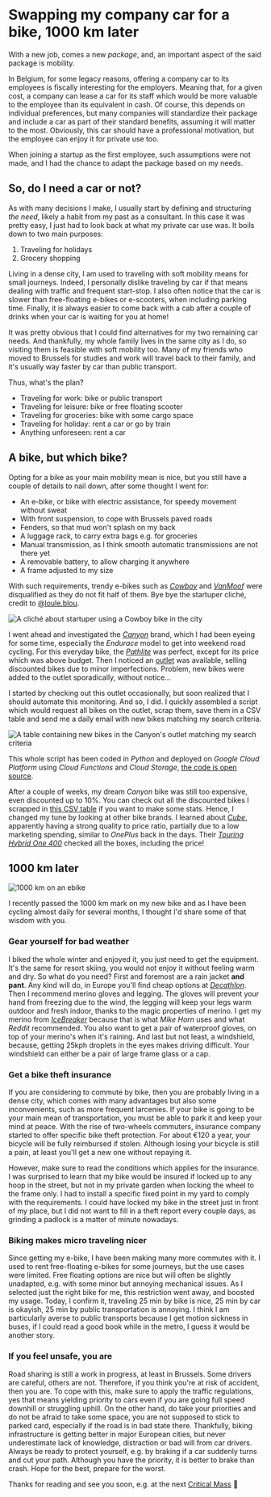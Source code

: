 # Swapping my company car for a bike, 1000 km later

With a new job, comes a new _package_, and, an important aspect of the said package is mobility. 

In Belgium, for some legacy reasons, offering a company car to its employees is fiscally interesting for the employers. Meaning that, for a given cost, a company can lease a car for its staff which would be more valuable to the employee than its equivalent in cash. Of course, this depends on individual preferences, but many companies will standardize their package and include a car as part of their standard benefits, assuming it will matter to the most. Obviously, this car should have a professional motivation, but the employee can enjoy it for private use too.

When joining a startup as the first employee, such assumptions were not made, and I had the chance to adapt the package based on my needs.

## So, do I need a car or not?

As with many decisions I make, I usually start by defining and structuring _the need_, likely a habit from my past as a consultant. In this case it was pretty easy, I just had to look back at what my private car use was. It boils down to two main purposes:
1. Traveling for holidays
2. Grocery shopping

Living in a dense city, I am used to traveling with soft mobility means for small journeys. Indeed, I personally dislike traveling by car if that means dealing with traffic and frequent start-stop. I also often notice that the car is slower than free-floating e-bikes or e-scooters, when including parking time. Finally, it is always easier to come back with a cab after a couple of drinks when your car is waiting for you at home!

It was pretty obvious that I could find alternatives for my two remaining car needs. And thankfully, my whole family lives in the same city as I do, so visiting them is feasible with soft mobility too. Many of my friends who moved to Brussels for studies and work will travel back to their family, and it's usually way faster by car than public transport.

Thus, what's the plan?
- Traveling for work: bike or public transport
- Traveling for leisure: bike or free floating scooter
- Traveling for groceries: bike with some cargo space
- Traveling for holiday: rent a car or go by train
- Anything unforeseen: rent a car

## A bike, but which bike?

Opting for a bike as your main mobility mean is nice, but you still have a couple of details to nail down, after some thought I went for:
- An e-bike, or bike with electric assistance, for speedy movement without sweat
- With front suspension, to cope with Brussels paved roads
- Fenders, so that mud won't splash on my back
- A luggage rack, to carry extra bags e.g. for groceries
- Manual transmission, as I think smooth automatic transmissions are not there yet
- A removable battery, to allow charging it anywhere
- A frame adjusted to my size

With such requirements, trendy e-bikes such as [_Cowboy_](https://us.cowboy.com/) and [_VanMoof_](https://www.vanmoof.com/) were disqualified as they do not fit half of them. Bye bye the startuper cliché, credit to [@loule.blou](https://www.instagram.com/loule.blou/).

![A cliché about startuper using a Cowboy bike in the city](/img/posts/startupeur-cowboy-en.jpg) <!-- {.center} -->

I went ahead and investigated the [_Canyon_](https://www.canyon.com/) brand, which I had been eyeing for some time, especially the _Endurace_ model to get into weekend road cycling. For this everyday bike, the [_Pathlite_](https://www.canyon.com/en-be/electric-bikes/electric-touring-bikes/pathlite-on/) was perfect, except for its price which was above budget. Then I noticed an [outlet](https://www.canyon.com/en-be/outlet-bikes/) was available, selling discounted bikes due to minor imperfections. Problem, new bikes were added to the outlet sporadically, without notice...

I started by checking out this outlet occasionally, but soon realized that I should automate this monitoring. And so, I did. I quickly assembled a script which would request all bikes on the outlet, scrap them, save them in a CSV table and send me a daily email with new bikes matching my search criteria.

![A table containing new bikes in the Canyon's outlet matching my search criteria](/img/posts/canyon-monitor-table.jpg) <!-- {.center} -->

This whole script has been coded in _Python_ and deployed on _Google Cloud Platform_ using _Cloud Functions_ and _Cloud Storage_, [the code is open source](https://github.com/simonpicard/canyon-outlet-monitor).

After a couple of weeks, my dream _Canyon_ bike was still too expensive, even discounted up to 10%. You can check out all the discounted bikes I scrapped in [this CSV table](https://github.com/simonpicard/canyon-outlet-monitor/blob/main/data/canyon_monitor_bikes.csv) if you want to make some stats. Hence, I changed my tune by looking at other bike brands. I learned about [_Cube_](https://www.cube.eu/), apparently having a strong quality to price ratio, partially due to a low marketing spending, similar to _OnePlus_ back in the days. Their [_Touring Hybrid One 400_](https://www.cube.eu/2022/e-bikes/city-tour/on-road/touring-hybrid/cube-touring-hybrid-one-400-greynblue/) checked all the boxes, including the price! 


## 1000 km later

![1000 km on an ebike](/img/posts/ebike-1000-km.jpg) <!-- {.center} -->

I recently passed the 1000 km mark on my new bike and as I have been cycling almost daily for several months, I thought I'd share some of that wisdom with you.

### Gear yourself for bad weather

I biked the whole winter and enjoyed it, you just need to get the equipment. It's the same for resort skiing, you would not enjoy it without feeling warm and dry. So what do you need? First and foremost are a rain jacket __and pant__. Any kind will do, in Europe you'll find cheap options at [_Decathlon_](https://www.decathlon.com/). Then I recommend merino gloves and legging. The gloves will prevent your hand from freezing due to the wind, the legging will keep your legs warm outdoor and fresh indoor, thanks to the magic properties of merino. I get my merino from [_IceBreaker_](https://www.icebreaker.com/) because that is what _Mike Horn_ uses and what _Reddit_ recommended. You also want to get a pair of waterproof gloves, on top of your merino's when it's raining. And last but not least, a windshield, because, getting 25kph droplets in the eyes makes driving difficult. Your windshield can either be a pair of large frame glass or a cap.

### Get a bike theft insurance

If you are considering to commute by bike, then you are probably living in a dense city, which comes with many advantages but also some inconvenients, such as more frequent larcenies. If your bike is going to be your main mean of transportation, you must be able to park it and keep your mind at peace. With the rise of two-wheels commuters, insurance company started to offer specific bike theft protection. For about €120 a year, your bicycle will be fully reimbursed if stolen. Although losing your bicycle is still a pain, at least you'll get a new one without repaying it. 

However, make sure to read the conditions which applies for the insurance. I was surprised to learn that my bike would be insured if locked up to any hoop in the street, but not in my private garden when locking the wheel to the frame only. I had to install a specific fixed point in my yard to comply with the requirements. I could have locked my bike in the street just in front of my place, but I did not want to fill in a theft report every couple days, as grinding a padlock is a matter of minute nowadays.

### Biking makes micro traveling nicer

Since getting my e-bike, I have been making many more commutes with it. I used to rent free-floating e-bikes for some journeys, but the use cases were limited. Free floating options are nice but will often be slightly unadapted, e.g. with some minor but annoying mechanical issues. As I selected just the right bike for me, this restriction went away, and boosted my usage. Today, I confirm it, traveling 25 min by bike is nice, 25 min by car is okayish, 25 min by public transportation is annoying. I think I am particularly averse to public transports because I get motion sickness in buses, if I could read a good book while in the metro, I guess it would be another story.

### If you feel unsafe, you are

Road sharing is still a work in progress, at least in Brussels. Some drivers are careful, others are not. Therefore, if you think you're at risk of accident, then you are. To cope with this, make sure to apply the traffic regulations, yes that means yielding priority to cars even if you are going full speed downhill or struggling uphill. On the other hand, do take your priorities and do not be afraid to take some space, you are not supposed to stick to parked card, especially if the road is in bad state there. Thankfully, biking infrastructure is getting better in major European cities, but never underestimate lack of knowledge, distraction or bad will from car drivers. Always be ready to protect yourself, e.g. by braking if a car suddenly turns and cut your path. Although you have the priority, it is better to brake than crash. Hope for the best, prepare for the worst.

Thanks for reading and see you soon, e.g. at the next [Critical Mass](http://www.critical-mass.be/) 🚴